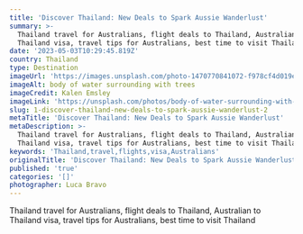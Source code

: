 ```yaml
---
title: 'Discover Thailand: New Deals to Spark Aussie Wanderlust'
summary: >-
  Thailand travel for Australians, flight deals to Thailand, Australian to
  Thailand visa, travel tips for Australians, best time to visit Thailand
date: '2023-05-03T10:29:45.819Z'
country: Thailand
type: Destination
imageUrl: 'https://images.unsplash.com/photo-1470770841072-f978cf4d019e'
imageAlt: body of water surrounding with trees
imageCredit: Kalen Emsley
imageLink: 'https://unsplash.com/photos/body-of-water-surrounding-with-trees-_LuLiJc1cdo'
slug: 1-discover-thailand-new-deals-to-spark-aussie-wanderlust-2
metaTitle: 'Discover Thailand: New Deals to Spark Aussie Wanderlust'
metaDescription: >-
  Thailand travel for Australians, flight deals to Thailand, Australian to
  Thailand visa, travel tips for Australians, best time to visit Thailand
keywords: 'Thailand,travel,flights,visa,Australians'
originalTitle: 'Discover Thailand: New Deals to Spark Aussie Wanderlust'
published: 'true'
categories: '[]'
photographer: Luca Bravo
---
```






Thailand travel for Australians, flight deals to Thailand, Australian to Thailand visa, travel tips for Australians, best time to visit Thailand
